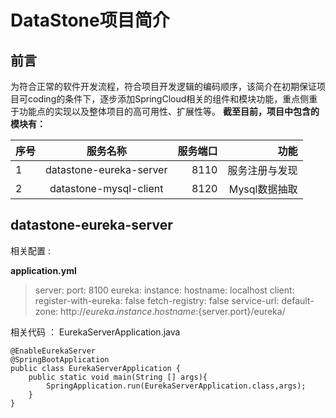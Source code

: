 # DataStone项目简介 #	
## 前言 ##
为符合正常的软件开发流程，符合项目开发逻辑的编码顺序，该简介在初期保证项目可coding的条件下，逐步添加SpringCloud相关的组件和模块功能，重点侧重于功能点的实现以及整体项目的高可用性、扩展性等。
**截至目前，项目中包含的模块有：**

| 序号   |      服务名称      |  服务端口 |功能|
|----------|:-------------:|------:|------:|
| 1  |  datastone-eureka-server | 8110 |服务注册与发现|
| 2  |  datastone-mysql-client  | 8120 |Mysql数据抽取 |




## datastone-eureka-server ##
相关配置 :

**application.yml**
> 	server:
> 	  port: 8100
> 	eureka:
> 	  instance:
> 		hostname: localhost
> 	  client:
> 		register-with-eureka: false
> 		fetch-registry: false
> 			service-url:
> 	  default-zone: http://${eureka.instance.hostname}:${server.port}/eureka/
> 

相关代码 ：
EurekaServerApplication.java

	@EnableEurekaServer
	@SpringBootApplication
	public class EurekaServerApplication {
	    public static void main(String [] args){
	        SpringApplication.run(EurekaServerApplication.class,args);
	    }
	}







